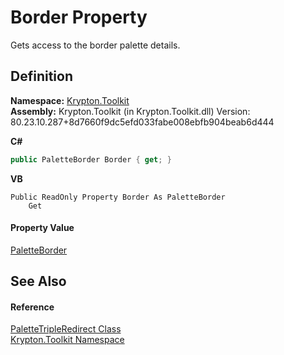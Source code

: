 # Border Property


Gets access to the border palette details.



## Definition
**Namespace:** <a href="79d2eac2-21f4-54ff-7552-b20c33c30600.md">Krypton.Toolkit</a>  
**Assembly:** Krypton.Toolkit (in Krypton.Toolkit.dll) Version: 80.23.10.287+8d7660f9dc5efd033fabe008ebfb904beab6d444

**C#**
``` C#
public PaletteBorder Border { get; }
```
**VB**
``` VB
Public ReadOnly Property Border As PaletteBorder
	Get
```



#### Property Value
<a href="58309837-6402-8fdf-d9e1-eeab3ebd89bb.md">PaletteBorder</a>

## See Also


#### Reference
<a href="71152bc2-4751-04ec-d520-f317200d79e5.md">PaletteTripleRedirect Class</a>  
<a href="79d2eac2-21f4-54ff-7552-b20c33c30600.md">Krypton.Toolkit Namespace</a>  
